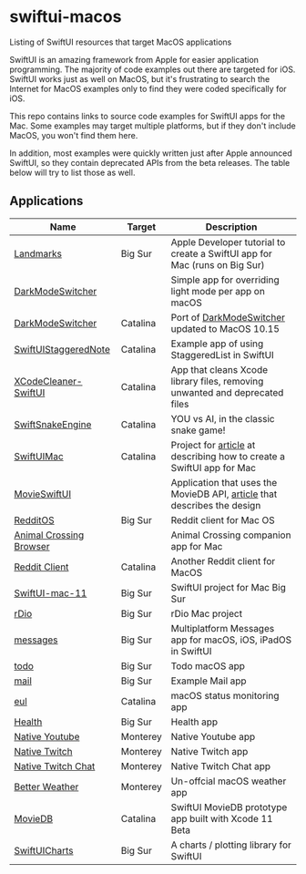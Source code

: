 # swiftui-macos
Listing of SwiftUI resources that target MacOS applications

SwiftUI is an amazing framework from Apple for easier application programming. The majority of code examples out there are targeted for iOS. SwiftUI works just as well on MacOS, but it's frustrating to search the Internet for MacOS examples only to find they were coded specifically for iOS.

This repo contains links to source code examples for SwiftUI apps for the Mac. Some examples may target multiple platforms, but if they don't include MacOS, you won't find them here.

In addition, most examples were quickly written just after Apple announced SwiftUI, so they contain deprecated APIs from the beta releases. The table below will try to list those as well.

## Applications

| Name | Target |Description |
| --- | --- | --- |
| [Landmarks](https://developer.apple.com/tutorials/swiftui/creating-a-macos-app) | Big Sur | Apple Developer tutorial to create a SwiftUI app for Mac (runs on Big Sur) |
| [DarkModeSwitcher](https://github.com/mackuba/DarkModeSwitcher) | | Simple app for overriding light mode per app on macOS |
| [DarkModeSwitcher](https://github.com/donarb/DarkModeSwitcher) | Catalina | Port of [DarkModeSwitcher](https://github.com/mackuba/DarkModeSwitcher) updated to MacOS 10.15 |
| [SwiftUIStaggeredNote](https://github.com/alfianlosari/SwiftUIStaggeredNote) | Catalina | Example app of using StaggeredList in SwiftUI |
| [XCodeCleaner-SwiftUI](https://github.com/waylybaye/XcodeCleaner-SwiftUI) | Catalina | App that cleans Xcode library files, removing unwanted and deprecated files |
| [SwiftSnakeEngine](https://github.com/neoneye/SwiftSnakeEngine) | Catalina | YOU vs AI, in the classic snake game! |
| [SwiftUIMac](https://github.com/trozware/swiftui-mac) | Catalina | Project for [article](https://troz.net/post/2019/swiftui-for-mac-1/) at describing how to create a SwiftUI app for Mac |
| [MovieSwiftUI](https://github.com/Dimillian/MovieSwiftUI) | | Application that uses the MovieDB API, [article](https://medium.com/better-programming/collection-making-a-real-world-application-with-swiftui-4f9bc8c7fb71) that describes the design |
| [RedditOS](https://github.com/Dimillian/RedditOS) | Big Sur | Reddit client for Mac OS |
| [Animal Crossing Browser](https://github.com/Dimillian/ACHNBrowserUI) | | Animal Crossing companion app for Mac |
| [Reddit Client](https://github.com/carson-katri/reddit-swiftui) | Catalina | Another Reddit client for MacOS |
| [SwiftUI-mac-11](https://github.com/trozware/swiftui-mac-11) | Big Sur | SwiftUI project for Mac Big Sur |
| [rDio](https://github.com/jordansinger/rdio-macos-swiftui-sample) | Big Sur | rDio Mac project |
| [messages](https://github.com/jordansinger/messages-multiplatform-swiftui-sample) | Big Sur | Multiplatform Messages app for macOS, iOS, iPadOS in SwiftUI |
| [todo](https://github.com/jordansinger/todo-macos-swiftui-sample) | Big Sur | Todo macOS app |
| [mail](https://github.com/jordansinger/mail-swiftui-sample) | Big Sur | Example Mail app |
| [eul](https://github.com/gao-sun/eul) | Catalina | macOS status monitoring app |
| [Health](https://github.com/jordansinger/health-macos-swiftui-example) | Big Sur | Health app |
| [Native Youtube](https://github.com/Aayush9029/NativeYoutube) | Monterey | Native Youtube app |
| [Native Twitch](https://github.com/Aayush9029/NativeTwitch) | Monterey | Native Twitch app |
| [Native Twitch Chat](https://github.com/Aayush9029/NativeChat) | Monterey | Native Twitch Chat app |
| [Better Weather](https://github.com/Aayush9029/BetterWeather) | Monterey | Un-offcial macOS weather app |
| [MovieDB](https://github.com/alfianlosari/SwiftUI-MovieDB) | Catalina | SwiftUI MovieDB prototype app built with Xcode 11 Beta |
| [SwiftUICharts](https://github.com/willdale/SwiftUICharts) | Big Sur | A charts / plotting library for SwiftUI |



